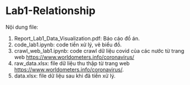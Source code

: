# Lab1-Relationship
Nội dung file:
1. Report_Lab1_Data_Visualization.pdf: Báo cáo đồ án.
2. code_lab1.ipynb: code tiền xử lý, vẽ biểu đồ.
3. crawl_web_lab1.ipynb: code crawl dữ liệu covid của các nước từ trang web https://www.worldometers.info/coronavirus/
4. raw_data.xlsx: file dữ liệu thu thập từ trang web https://www.worldometers.info/coronavirus/.
5. data.xlsx: file dữ liệu sau khi đã tiền xử lý.